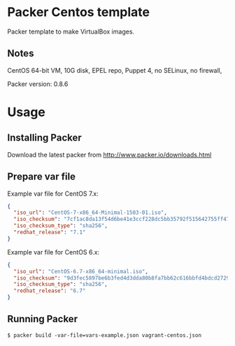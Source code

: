 Packer Centos template
==============

Packer template to make VirtualBox images.

Notes
-----
CentOS 64-bit VM, 10G disk, EPEL repo, Puppet 4, no SELinux, no firewall,

Packer version: 0.8.6

Usage
=====

Installing Packer
-----------------

Download the latest packer from http://www.packer.io/downloads.html

Prepare var file
----------------------

Example var file for CentOS 7.x:

```json
{
  "iso_url": "CentOS-7-x86_64-Minimal-1503-01.iso",
  "iso_checksum": "7cf1ac8da13f54d6be41e3ccf228dc5bb35792f515642755ff4780d5714d4278",
  "iso_checksum_type": "sha256",
  "redhat_release": "7.1"
}
```
Example var file for CentOS 6.x:

```json
{
  "iso_url": "CentOS-6.7-x86_64-minimal.iso",
  "iso_checksum": "9d3fec5897be6b3fed4d3dda80b8fa7bb62c616bbfd4bdcd27295ca9b764f498",
  "iso_checksum_type": "sha256",
  "redhat_release": "6.7"
}
```

Running Packer
--------------

`$ packer build -var-file=vars-example.json vagrant-centos.json` 

